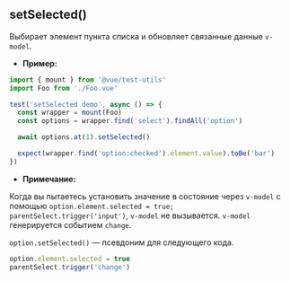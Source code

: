 ## setSelected()

Выбирает элемент пункта списка и обновляет связанные данные `v-model`.

- **Пример:**

```js
import { mount } from '@vue/test-utils'
import Foo from './Foo.vue'

test('setSelected demo', async () => {
  const wrapper = mount(Foo)
  const options = wrapper.find('select').findAll('option')

  await options.at(1).setSelected()

  expect(wrapper.find('option:checked').element.value).toBe('bar')
})
```

- **Примечание:**

Когда вы пытаетесь установить значение в состояние через `v-model` с помощью `option.element.selected = true; parentSelect.trigger('input')`, `v-model` не вызывается. `v-model` генерируется событием `change`.

`option.setSelected()` — псевдоним для следующего кода.

```js
option.element.selected = true
parentSelect.trigger('change')
```
